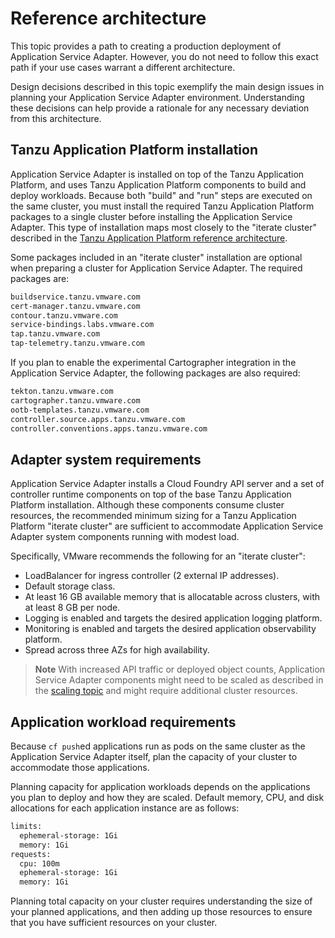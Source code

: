# Reference architecture

This topic provides a path to creating a production deployment of
Application Service Adapter. However, you do not need to follow this exact
path if your use cases warrant a different architecture.

Design decisions described in this topic exemplify the main design issues
in planning your Application Service Adapter environment.
Understanding these decisions can help provide a rationale for any necessary deviation from this architecture.

## <a id="tap-install"></a>Tanzu Application Platform installation

Application Service Adapter is installed on top of the Tanzu Application
Platform, and uses Tanzu Application Platform components to build and deploy workloads. Because
both "build" and "run" steps are executed on the same cluster, you must
install the required Tanzu Application Platform packages to a single cluster before installing the
Application Service Adapter. This type of installation maps most closely to the
"iterate cluster" described in the [Tanzu Application Platform reference architecture](https://docs.vmware.com/en/VMware-Tanzu-Application-Platform/1.2/tap-reference-architecture/GUID-reference-designs-tap-architecture-planning.html#iterate-cluster-requirements-10).

Some packages included in an "iterate cluster" installation are optional when
preparing a cluster for Application Service Adapter. The required packages are:

```bash
buildservice.tanzu.vmware.com
cert-manager.tanzu.vmware.com
contour.tanzu.vmware.com
service-bindings.labs.vmware.com
tap.tanzu.vmware.com
tap-telemetry.tanzu.vmware.com
```

If you plan to enable the experimental Cartographer integration in the
Application Service Adapter, the following packages are also required:

```bash
tekton.tanzu.vmware.com
cartographer.tanzu.vmware.com
ootb-templates.tanzu.vmware.com
controller.source.apps.tanzu.vmware.com
controller.conventions.apps.tanzu.vmware.com
```

## <a id="adapter-reqs"></a>Adapter system requirements

Application Service Adapter installs a Cloud Foundry API server and a set of
controller runtime components on top of the base Tanzu Application Platform installation. Although
these components consume cluster resources, the recommended minimum sizing
for a Tanzu Application Platform "iterate cluster" are sufficient to accommodate Application
Service Adapter system components running with modest load.

Specifically, VMware recommends the following for an "iterate cluster":

- LoadBalancer for ingress controller (2 external IP addresses).
- Default storage class.
- At least 16&nbsp;GB available memory that is allocatable across clusters, with at least 8&nbsp;GB per node.
- Logging is enabled and targets the desired application logging platform.
- Monitoring is enabled and targets the desired application observability platform.
- Spread across three AZs for high availability.

> **Note** With increased API traffic or deployed object counts, Application
Service Adapter components might need to be scaled as described in the [scaling
topic](scaling.md) and might require additional cluster resources.

## <a id="app-reqs"></a>Application workload requirements

Because `cf push`ed applications run as pods on the same cluster as the
Application Service Adapter itself, plan the capacity of your cluster
to accommodate those applications.

Planning capacity for application workloads depends on the applications
you plan to deploy and how they are scaled. Default memory, CPU, and disk
allocations for each application instance are as follows:

```bash
limits:
  ephemeral-storage: 1Gi
  memory: 1Gi
requests:
  cpu: 100m
  ephemeral-storage: 1Gi
  memory: 1Gi
```

Planning total capacity on your cluster requires understanding the
size of your planned applications, and then adding up those resources to ensure
that you have sufficient resources on your cluster.
